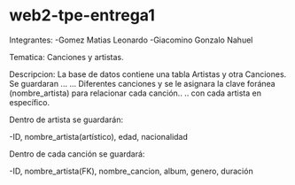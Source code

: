 # web2-tpe-entrega1

Integrantes: -Gomez Matias Leonardo
             -Giacomino Gonzalo Nahuel

Tematica: Canciones y artistas.

Descripcion: La base de datos contiene una tabla Artistas y otra Canciones. Se guardaran ...
... Diferentes canciones y se le asignara la clave foránea (nombre_artista) para relacionar cada canción..
.. con cada artista en específico.

Dentro de artista se guardarán: 

-ID, nombre_artista(artístico), edad, nacionalidad

Dentro de cada canción se guardará:

-ID, nombre_artista(FK), nombre_cancion, album, genero, duración